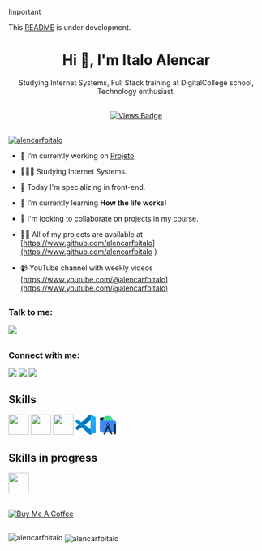 > [!IMPORTANT]
> This [README](https://github.com/alencarfbitalo/alencarfbitalo) is under development.

<h1 align="center">Hi 👋, I'm Italo Alencar</h1>
<div align="center"> Studying Internet Systems, Full Stack training at DigitalCollege school, Technology enthusiast.

<br><a href="https://github.com/alencarfbitalo"><img src="https://komarev.com/ghpvc/?username=alencarfbitalo&label=Profile%20views&color=0e75b6&style=flat" alt="Views Badge"/></a></div>
<br><a href="https://github.com/ryo-ma/github-profile-trophy"><img src="https://github-profile-trophy.vercel.app/?username=alencarfbitalo" alt="alencarfbitalo" /></a></div>

- 🔭 I’m currently working on [Projeto](https://github.com/alencarfbitalo/Imaginar_filmes)

- 🧑🏻‍🎓 Studying Internet Systems.

- 📖 Today I'm specializing in front-end.

- 🌱 I’m currently learning **How the life works!**

- 🤝 I'm looking to collaborate on projects in my course.

- 👨‍💻 All of my projects are available at [https://www.github.com/alencarfbitalo](https://www.github.com/alencarfbitalo )

- 📹 YouTube channel with weekly videos [https://www.youtube.com/@alencarfbitalo](https://www.youtube.com/@alencarfbitalo)

## 
<h3 align="left">Talk to me:</h3>
<p align="left">
<a href = "mailto:alencarfbitalo@hotmail.com"><img loading="lazy" src="https://img.shields.io/badge/Microsoft_Outlook-0078D4?style=for-the-badge&logo=microsoft-outlook&logoColor=white" target="_blank"></a>
</p>

## 
<h3 align="left">Connect with me:</h3>
<div>
<a href="https://www.linkedin.com/in/alencarfbitalo" target="_blank"><img loading="lazy" src="https://img.shields.io/badge/-LinkedIn-%230077B5?style=for-the-badge&logo=linkedin&logoColor=white" target="_blank"></a>   
<a href="https://discord.com/channels/alencarfbitalo" target="_blank"><img loading="lazy" src="https://img.shields.io/badge/Discord-5865F2?style=for-the-badge&logo=discord&logoColor=white" target="_blank"></a>
<a href="https://www.instagram.com/semencherlinguica" target="_blank"><img loading="lazy" src="https://img.shields.io/badge/-Instagram-%23E4405F?style=for-the-badge&logo=instagram&logoColor=white" target="_blank"></a>
</div>

## Skills

<div>
    <a href="https://en.wikipedia.org/wiki/HTML5"><img loading="lazy" src="https://cdn.jsdelivr.net/gh/devicons/devicon/icons/html5/html5-original.svg" width="40" height="40"/></a>
    <a href="https://en.wikipedia.org/wiki/CSS"><img loading="lazy" src="https://cdn.jsdelivr.net/gh/devicons/devicon/icons/css3/css3-original.svg" width="40" height="40"/></a>
    <a href="https://en.wikipedia.org/wiki/JavaScript"><img loading="lazy" src="https://cdn.jsdelivr.net/gh/devicons/devicon/icons/javascript/javascript-original.svg" width="40" height="40"/></a>
    <a href="https://code.visualstudio.com/"><img loading="lazy" src="https://raw.githubusercontent.com/github/explore/80688e429a7d4ef2fca1e82350fe8e3517d3494d/topics/visual-studio-code/visual-studio-code.png" width="40" height="40"/></a>
    <a href="https://developer.android.com/"><img loading="lazy" src="https://github.com/devicons/devicon/blob/v2.15.1/icons/androidstudio/androidstudio-original.svg" width="40" height="40"/></a>
</div>

## Skills in progress
 <a href="https://en.wikipedia.org/wiki/React"><img loading="lazy" src="https://cdn.jsdelivr.net/gh/devicons/devicon/icons/react/react-original-wordmark.svg" width="40" height="40"/></a>

## 
<p><a href="https://www.buymeacoffee.com/alencarfbitalo" target="_blank"><img src="https://cdn.buymeacoffee.com/buttons/v2/default-red.png" alt="Buy Me A Coffee" style="height: 60px !important;width: 217px !important;" ></a></p>

<!-- statistics -->
## 
<p><img align="left" src="https://github-readme-stats.vercel.app/api?username=alencarfbitalo&show_icons=true&locale=en" alt="alencarfbitalo" /></p>

<p>&nbsp;<img align="center" src="https://github-readme-stats.vercel.app/api/top-langs?username=alencarfbitalo&show_icons=true&locale=en&layout=compact" alt="alencarfbitalo" /></p>

